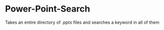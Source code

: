 # Power-Point-Search
Takes an entire directory of .pptx files and searches a keyword in all of them
